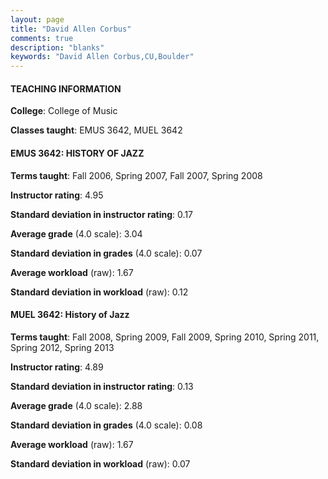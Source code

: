 ```yaml
---
layout: page
title: "David Allen Corbus" 
comments: true
description: "blanks"
keywords: "David Allen Corbus,CU,Boulder"
---
```

<head>
<script src="https://ajax.googleapis.com/ajax/libs/jquery/2.1.3/jquery.min.js"></script>
<script src="https://dl.dropboxusercontent.com/s/pc42nxpaw1ea4o9/highcharts.js?dl=0"></script>
<!-- <script src="../assets/js/highcharts.js"></script> -->
<style type="text/css">@font-face {
	font-family: "Bebas Neue";
	src: url(https://www.filehosting.org/file/details/544349/BebasNeue Regular.otf) format("opentype");
	}
	h1.Bebas { 
		font-family: "Bebas Neue", Verdana, Tahoma;
	}
</style>
</head>
	   
#### TEACHING INFORMATION

**College**: College of Music

**Classes taught**: EMUS 3642, MUEL 3642

#### EMUS 3642: HISTORY OF JAZZ

**Terms taught**: Fall 2006, Spring 2007, Fall 2007, Spring 2008

**Instructor rating**: 4.95

**Standard deviation in instructor rating**: 0.17

**Average grade** (4.0 scale): 3.04

**Standard deviation in grades** (4.0 scale): 0.07

**Average workload** (raw): 1.67

**Standard deviation in workload** (raw): 0.12

#### MUEL 3642: History of Jazz

**Terms taught**: Fall 2008, Spring 2009, Fall 2009, Spring 2010, Spring 2011, Spring 2012, Spring 2013

**Instructor rating**: 4.89

**Standard deviation in instructor rating**: 0.13

**Average grade** (4.0 scale): 2.88

**Standard deviation in grades** (4.0 scale): 0.08

**Average workload** (raw): 1.67

**Standard deviation in workload** (raw): 0.07

